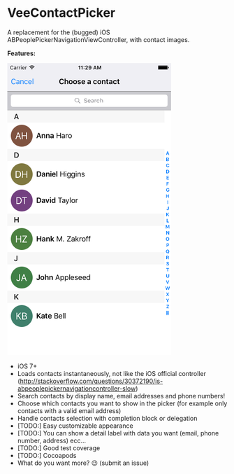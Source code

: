 # VeeContactPicker
A replacement for the (bugged) iOS ABPeoplePickerNavigationViewController, with contact images.

**Features:**

![VeeContactPicker screenshot](/Screenshots/veecontactpicker.png?raw=true "Screenshot")

- iOS 7+
- Loads contacts instantaneously, not like the iOS official controller (http://stackoverflow.com/questions/30372190/is-abpeoplepickernavigationcontroller-slow)
- Search contacts by display name, email addresses and phone numbers!
- Choose which contacts you want to show in the picker (for example only contacts with a valid email address)
- Handle contacts selection with completion block or delegation
- [TODO:] Easy customizable appearance
- [TODO:] You can show a detail label with data you want (email, phone number, address) ecc...
- [TODO:] Good test coverage
- [TODO:] Cocoapods
- What do you want more? 😉 (submit an issue)
